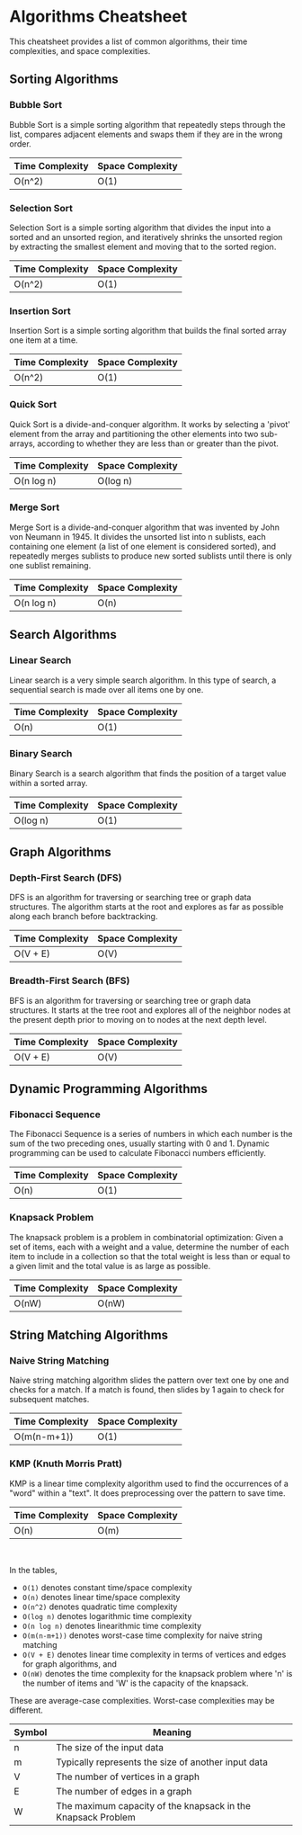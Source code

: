 # Algorithms Cheatsheet

This cheatsheet provides a list of common algorithms, their time complexities, and space complexities.

## Sorting Algorithms

### Bubble Sort

Bubble Sort is a simple sorting algorithm that repeatedly steps through the list, compares adjacent elements and swaps them if they are in the wrong order.

| Time Complexity | Space Complexity |
|-----------------|------------------|
| O(n^2)          | O(1)             |

### Selection Sort

Selection Sort is a simple sorting algorithm that divides the input into a sorted and an unsorted region, and iteratively shrinks the unsorted region by extracting the smallest element and moving that to the sorted region.

| Time Complexity | Space Complexity |
|-----------------|------------------|
| O(n^2)          | O(1)             |

### Insertion Sort

Insertion Sort is a simple sorting algorithm that builds the final sorted array one item at a time.

| Time Complexity | Space Complexity |
|-----------------|------------------|
| O(n^2)          | O(1)             |

### Quick Sort

Quick Sort is a divide-and-conquer algorithm. It works by selecting a 'pivot' element from the array and partitioning the other elements into two sub-arrays, according to whether they are less than or greater than the pivot.

| Time Complexity | Space Complexity |
|-----------------|------------------|
| O(n log n)      | O(log n)         |

### Merge Sort

Merge Sort is a divide-and-conquer algorithm that was invented by John von Neumann in 1945. It divides the unsorted list into n sublists, each containing one element (a list of one element is considered sorted), and repeatedly merges sublists to produce new sorted sublists until there is only one sublist remaining.

| Time Complexity | Space Complexity |
|-----------------|------------------|
| O(n log n)      | O(n)             |

## Search Algorithms

### Linear Search

Linear search is a very simple search algorithm. In this type of search, a sequential search is made over all items one by one.

| Time Complexity | Space Complexity |
|-----------------|------------------|
| O(n)            | O(1)             |

### Binary Search

Binary Search is a search algorithm that finds the position of a target value within a sorted array.

| Time Complexity | Space Complexity |
|-----------------|------------------|
| O(log n)        | O(1)             |

## Graph Algorithms

### Depth-First Search (DFS)

DFS is an algorithm for traversing or searching tree or graph data structures. The algorithm starts at the root and explores as far as possible along each branch before backtracking.

| Time Complexity | Space Complexity |
|-----------------|------------------|
| O(V + E)        | O(V)             |

### Breadth-First Search (BFS)

BFS is an algorithm for traversing or searching tree or graph data structures. It starts at the tree root and explores all of the neighbor nodes at the present depth prior to moving on to nodes at the next depth level.

| Time Complexity | Space Complexity |
|-----------------|------------------|
| O(V + E)        | O(V)             |

## Dynamic Programming Algorithms

### Fibonacci Sequence

The Fibonacci Sequence is a series of numbers in which each number is the sum of the two preceding ones, usually starting with 0 and 1. Dynamic programming can be used to calculate Fibonacci numbers efficiently.

| Time Complexity | Space Complexity |
|-----------------|------------------|
| O(n)            | O(1)             |

### Knapsack Problem

The knapsack problem is a problem in combinatorial optimization: Given a set of items, each with a weight and a value, determine the number of each item to include in a collection so that the total weight is less than or equal to a given limit and the total value is as large as possible.

| Time Complexity | Space Complexity |
|-----------------|------------------|
| O(nW)           | O(nW)            |

## String Matching Algorithms

### Naive String Matching

Naive string matching algorithm slides the pattern over text one by one and checks for a match. If a match is found, then slides by 1 again to check for subsequent matches.

| Time Complexity | Space Complexity |
|-----------------|------------------|
| O(m(n-m+1))     | O(1)             |

### KMP (Knuth Morris Pratt) 

KMP is a linear time complexity algorithm used to find the occurrences of a "word" within a "text". It does preprocessing over the pattern to save time.

| Time Complexity | Space Complexity |
|-----------------|------------------|
| O(n)            | O(m)             |

<br>

In the tables, 
- `O(1)` denotes constant time/space complexity
- `O(n)` denotes linear time/space complexity 
- `O(n^2)` denotes quadratic time complexity
- `O(log n)` denotes logarithmic time complexity
- `O(n log n)` denotes linearithmic time complexity
- `O(m(n-m+1))` denotes worst-case time complexity for naive string matching
- `O(V + E)` denotes linear time complexity in terms of vertices and edges for graph algorithms, and 
- `O(nW)` denotes the time complexity for the knapsack problem where 'n' is the number of items and 'W' is the capacity of the knapsack. 

These are average-case complexities. Worst-case complexities may be different.

| Symbol | Meaning |
|--------|---------|
| n      | The size of the input data |
| m      | Typically represents the size of another input data |
| V      | The number of vertices in a graph |
| E      | The number of edges in a graph |
| W      | The maximum capacity of the knapsack in the Knapsack Problem |